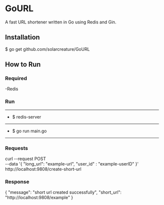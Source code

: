 # GoURL
A fast URL shortener written in Go using Redis and Gin. 

## Installation
$ go get github.com/solarcreature/GoURL

## How to Run

### Required
-Redis

### Run
___________________________________________________________________________________________________________________________________________________________
- $ redis-server
___________________________________________________________________________________________________________________________________________________________
- $ go run main.go
___________________________________________________________________________________________________________________________________________________________

### Requests

curl --request POST \
--data '{
    "long_url": "example-url",
    "user_id" : "example-userID"
}' \
  http://localhost:9808/create-short-url

### Response

{
    "message": "short url created successfully",
    "short_url": "http://localhost:9808/example"
}
